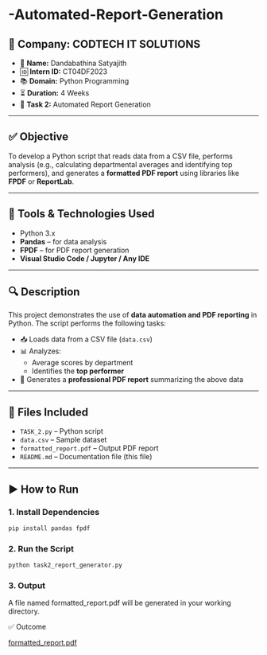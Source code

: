 # -Automated-Report-Generation
## 🏢 Company: CODTECH IT SOLUTIONS

- 👤 **Name:** Dandabathina Satyajith  
- 🆔 **Intern ID:** CT04DF2023  
- 📚 **Domain:** Python Programming  
- ⏳ **Duration:** 4 Weeks  
- 📌 **Task 2:** Automated Report Generation  

---

## ✅ Objective

To develop a Python script that reads data from a CSV file, performs analysis (e.g., calculating departmental averages and identifying top performers), and generates a **formatted PDF report** using libraries like **FPDF** or **ReportLab**.

---

## 🧰 Tools & Technologies Used

- Python 3.x  
- **Pandas** – for data analysis  
- **FPDF** – for PDF report generation  
- **Visual Studio Code / Jupyter / Any IDE**

---

## 🔍 Description

This project demonstrates the use of **data automation and PDF reporting** in Python. The script performs the following tasks:

- 📥 Loads data from a CSV file (`data.csv`)  
- 📊 Analyzes:
  - Average scores by department  
  - Identifies the **top performer**
- 🧾 Generates a **professional PDF report** summarizing the above data  

---

## 📁 Files Included

- `TASK_2.py` – Python script  
- `data.csv` – Sample dataset  
- `formatted_report.pdf` – Output PDF report  
- `README.md` – Documentation file (this file)

---

## ▶️ How to Run

### 1. Install Dependencies
  ```bash
  pip install pandas fpdf
  ```

### 2. Run the Script
  ```bash
  python task2_report_generator.py
  ```

### 3. Output
A file named formatted_report.pdf will be generated in your working directory.

✅ Outcome

[formatted_report.pdf](https://github.com/user-attachments/files/20942779/formatted_report.pdf)
